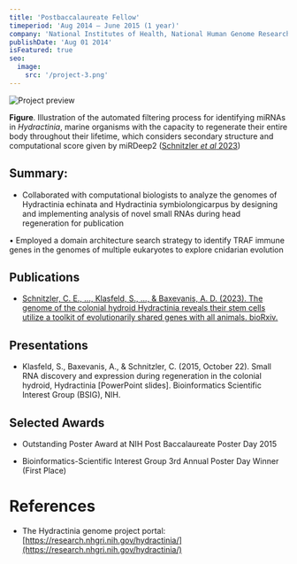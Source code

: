 ```yaml
---
title: 'Postbaccalaureate Fellow'
timeperiod: 'Aug 2014 – June 2015 (1 year)'
company: 'National Institutes of Health, National Human Genome Research Institute, Bethesda, MD'
publishDate: 'Aug 01 2014'
isFeatured: true
seo:
  image:
    src: '/project-3.png'
---
```


![Project preview](/project-3.png)

**Figure**. Illustration of the automated filtering process for identifying miRNAs in *Hydractinia*, marine organisms with the capacity to regenerate their entire body throughout their lifetime, which considers secondary structure and computational score given by miRDeep2 ([Schnitzler *et al* 2023](https://genome.cshlp.org/content/suppl/2024/04/15/gr.278382.123.DC1/Supplemental_Material.pdf))

## Summary:

* Collaborated with computational biologists to analyze the genomes of Hydractinia echinata and Hydractinia symbiolongicarpus by
designing and implementing analysis of novel small RNAs during head regeneration for publication

• Employed a domain architecture search strategy to identify TRAF immune genes in the genomes of multiple eukaryotes to explore
cnidarian evolution

## Publications

* [Schnitzler, C. E., ..., Klasfeld, S., ..., & Baxevanis, A. D. (2023). The genome of the colonial hydroid Hydractinia reveals their stem
cells utilize a toolkit of evolutionarily shared genes with all animals. bioRxiv.](https://doi.org/10.1101/2023.08.25.554815)

## Presentations

*  Klasfeld, S., Baxevanis, A., & Schnitzler, C. (2015, October 22). Small RNA discovery and expression during regeneration in the
colonial hydroid, Hydractinia [PowerPoint slides]. Bioinformatics Scientific Interest Group (BSIG), NIH.

## Selected Awards

* Outstanding Poster Award at NIH Post Baccalaureate Poster Day 2015

* Bioinformatics-Scientific Interest Group 3rd Annual Poster Day Winner (First Place)

# References

* The Hydractinia genome project portal: [https://research.nhgri.nih.gov/hydractinia/](https://research.nhgri.nih.gov/hydractinia/)